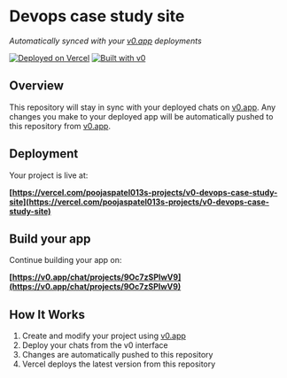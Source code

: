 # Devops case study site

*Automatically synced with your [v0.app](https://v0.app) deployments*

[![Deployed on Vercel](https://img.shields.io/badge/Deployed%20on-Vercel-black?style=for-the-badge&logo=vercel)](https://vercel.com/poojaspatel013s-projects/v0-devops-case-study-site)
[![Built with v0](https://img.shields.io/badge/Built%20with-v0.app-black?style=for-the-badge)](https://v0.app/chat/projects/9Oc7zSPIwV9)

## Overview

This repository will stay in sync with your deployed chats on [v0.app](https://v0.app).
Any changes you make to your deployed app will be automatically pushed to this repository from [v0.app](https://v0.app).

## Deployment

Your project is live at:

**[https://vercel.com/poojaspatel013s-projects/v0-devops-case-study-site](https://vercel.com/poojaspatel013s-projects/v0-devops-case-study-site)**

## Build your app

Continue building your app on:

**[https://v0.app/chat/projects/9Oc7zSPIwV9](https://v0.app/chat/projects/9Oc7zSPIwV9)**

## How It Works

1. Create and modify your project using [v0.app](https://v0.app)
2. Deploy your chats from the v0 interface
3. Changes are automatically pushed to this repository
4. Vercel deploys the latest version from this repository